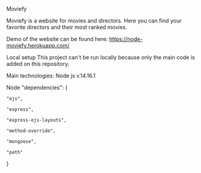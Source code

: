 Moviefy

Moviefy is a website for movies and directors. Here you can find your favorite directors and their most ranked movies.


Demo of the website can be found here: https://node-moviefy.herokuapp.com/

Local setup
This project can't be run locally because only the main code is added on this repository.

Main technologies:
Node js v.14.16.1

Node "dependencies": {

    "ejs",
	
    "express",
	
    "express-ejs-layouts",
	
    "method-override",
	
    "mongoose",
	
    "path"
}
